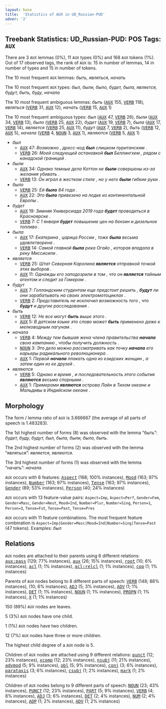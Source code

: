```yaml
---
layout: base
title:  'Statistics of AUX in UD_Russian-PUD'
udver: '2'
---
```


## Treebank Statistics: UD_Russian-PUD: POS Tags: `AUX`

There are 3 `AUX` lemmas (0%), 11 `AUX` types (0%) and 168 `AUX` tokens (1%).
Out of 17 observed tags, the rank of `AUX` is: 15 in number of lemmas, 14 in number of types and 15 in number of tokens.

The 10 most frequent `AUX` lemmas: <em>быть, являться, начать</em>

The 10 most frequent `AUX` types:  <em>был, были, было, будет, была, является, будут, быть, буду, начала</em>

The 10 most frequent ambiguous lemmas: <em>быть</em> (<tt><a href="ru_pud-pos-AUX.html">AUX</a></tt> 155, <tt><a href="ru_pud-pos-VERB.html">VERB</a></tt> 118), <em>являться</em> (<tt><a href="ru_pud-pos-VERB.html">VERB</a></tt> 31, <tt><a href="ru_pud-pos-AUX.html">AUX</a></tt> 12), <em>начать</em> (<tt><a href="ru_pud-pos-VERB.html">VERB</a></tt> 15, <tt><a href="ru_pud-pos-AUX.html">AUX</a></tt> 1)

The 10 most frequent ambiguous types:  <em>был</em> (<tt><a href="ru_pud-pos-AUX.html">AUX</a></tt> 47, <tt><a href="ru_pud-pos-VERB.html">VERB</a></tt> 26), <em>были</em> (<tt><a href="ru_pud-pos-AUX.html">AUX</a></tt> 34, <tt><a href="ru_pud-pos-VERB.html">VERB</a></tt> 13), <em>было</em> (<tt><a href="ru_pud-pos-VERB.html">VERB</a></tt> 25, <tt><a href="ru_pud-pos-AUX.html">AUX</a></tt> 22), <em>будет</em> (<tt><a href="ru_pud-pos-AUX.html">AUX</a></tt> 19, <tt><a href="ru_pud-pos-VERB.html">VERB</a></tt> 7), <em>была</em> (<tt><a href="ru_pud-pos-AUX.html">AUX</a></tt> 17, <tt><a href="ru_pud-pos-VERB.html">VERB</a></tt> 14), <em>является</em> (<tt><a href="ru_pud-pos-VERB.html">VERB</a></tt> 25, <tt><a href="ru_pud-pos-AUX.html">AUX</a></tt> 11), <em>будут</em> (<tt><a href="ru_pud-pos-AUX.html">AUX</a></tt> 7, <tt><a href="ru_pud-pos-VERB.html">VERB</a></tt> 2), <em>быть</em> (<tt><a href="ru_pud-pos-VERB.html">VERB</a></tt> 12, <tt><a href="ru_pud-pos-AUX.html">AUX</a></tt> 5), <em>начала</em> (<tt><a href="ru_pud-pos-VERB.html">VERB</a></tt> 4, <tt><a href="ru_pud-pos-NOUN.html">NOUN</a></tt> 3, <tt><a href="ru_pud-pos-AUX.html">AUX</a></tt> 1), <em>являются</em> (<tt><a href="ru_pud-pos-VERB.html">VERB</a></tt> 5, <tt><a href="ru_pud-pos-AUX.html">AUX</a></tt> 1)


* <em>был</em>
  * <tt><a href="ru_pud-pos-AUX.html">AUX</a></tt> 47: <em>Возможно , дресс-код <b>был</b> слишком пуританским .</em>
  * <tt><a href="ru_pud-pos-VERB.html">VERB</a></tt> 26: <em>Моей следующей остановкой <b>был</b> Беллингхем , рядом с канадской границей .</em>
* <em>были</em>
  * <tt><a href="ru_pud-pos-AUX.html">AUX</a></tt> 34: <em>Однако темные дела Коттон не <b>были</b> совершены из-за желания убивать .</em>
  * <tt><a href="ru_pud-pos-VERB.html">VERB</a></tt> 13: <em>Он играл в жестком стиле , но у него <b>были</b> гибкие руки .</em>
* <em>было</em>
  * <tt><a href="ru_pud-pos-VERB.html">VERB</a></tt> 25: <em>Ей <b>было</b> 84 года .</em>
  * <tt><a href="ru_pud-pos-AUX.html">AUX</a></tt> 22: <em>Это <b>было</b> привезено на лодке из континентальной Европы .</em>
* <em>будет</em>
  * <tt><a href="ru_pud-pos-AUX.html">AUX</a></tt> 19: <em>Зимняя Универсиада 2019 года <b>будет</b> проводиться в Красноярске .</em>
  * <tt><a href="ru_pud-pos-VERB.html">VERB</a></tt> 7: <em>С 1 января <b>будет</b> повышение цен на бензин и дизельное топливо .</em>
* <em>была</em>
  * <tt><a href="ru_pud-pos-AUX.html">AUX</a></tt> 17: <em>Екатерина , царица России , тоже <b>была</b> весьма удовлетворена .</em>
  * <tt><a href="ru_pud-pos-VERB.html">VERB</a></tt> 14: <em>Самой главной <b>была</b> река Огайо , которая впадала в реку Миссисипи .</em>
* <em>является</em>
  * <tt><a href="ru_pud-pos-VERB.html">VERB</a></tt> 25: <em>Штат Северная Каролина <b>является</b> отправной точкой этих выборов .</em>
  * <tt><a href="ru_pud-pos-AUX.html">AUX</a></tt> 11: <em>Однажды его заподозрили в том , что он <b>является</b> тайным агентом и следит за Гомером .</em>
* <em>будут</em>
  * <tt><a href="ru_pud-pos-AUX.html">AUX</a></tt> 7: <em>Голландским студентам еще предстоит решить , <b>будут</b> ли они зарабатывать на своих электромотоциклах .</em>
  * <tt><a href="ru_pud-pos-VERB.html">VERB</a></tt> 2: <em>Представитель не исключил возможность того , что <b>будут</b> и другие расследования .</em>
* <em>быть</em>
  * <tt><a href="ru_pud-pos-VERB.html">VERB</a></tt> 12: <em>Не все могут <b>быть</b> выше этого .</em>
  * <tt><a href="ru_pud-pos-AUX.html">AUX</a></tt> 5: <em>В датском языке это слово может <b>быть</b> применено даже к мелководным лагунам .</em>
* <em>начала</em>
  * <tt><a href="ru_pud-pos-VERB.html">VERB</a></tt> 4: <em>Между тем бывшая жена члена правительства <b>начала</b> свою кампанию , чтобы получить должность .</em>
  * <tt><a href="ru_pud-pos-NOUN.html">NOUN</a></tt> 3: <em>Это дело можно рассматривать как точку <b>начала</b> его карьеры радикального революционера .</em>
  * <tt><a href="ru_pud-pos-AUX.html">AUX</a></tt> 1: <em>Первой <b>начала</b> плакать одна из езидских женщин , а затем один из ее друзей .</em>
* <em>являются</em>
  * <tt><a href="ru_pud-pos-VERB.html">VERB</a></tt> 5: <em>Однако и время , и последовательность этого события <b>являются</b> весьма спорными .</em>
  * <tt><a href="ru_pud-pos-AUX.html">AUX</a></tt> 1: <em>Примерами <b>являются</b> острова Лайн в Тихом океане и Мальдивы в Индийском океане .</em>

## Morphology

The form / lemma ratio of `AUX` is 3.666667 (the average of all parts of speech is 1.483283).

The 1st highest number of forms (8) was observed with the lemma “быть”: <em>будет, буду, будут, был, была, были, было, быть</em>.

The 2nd highest number of forms (2) was observed with the lemma “являться”: <em>является, являются</em>.

The 3rd highest number of forms (1) was observed with the lemma “начать”: <em>начала</em>.

`AUX` occurs with 6 features: <tt><a href="ru_pud-feat-Aspect.html">Aspect</a></tt> (168; 100% instances), <tt><a href="ru_pud-feat-Mood.html">Mood</a></tt> (163; 97% instances), <tt><a href="ru_pud-feat-Number.html">Number</a></tt> (163; 97% instances), <tt><a href="ru_pud-feat-Tense.html">Tense</a></tt> (163; 97% instances), <tt><a href="ru_pud-feat-Gender.html">Gender</a></tt> (89; 53% instances), <tt><a href="ru_pud-feat-Person.html">Person</a></tt> (40; 24% instances)

`AUX` occurs with 13 feature-value pairs: `Aspect=Imp`, `Aspect=Perf`, `Gender=Fem`, `Gender=Masc`, `Gender=Neut`, `Mood=Ind`, `Number=Plur`, `Number=Sing`, `Person=1`, `Person=3`, `Tense=Fut`, `Tense=Past`, `Tense=Pres`

`AUX` occurs with 11 feature combinations.
The most frequent feature combination is `Aspect=Imp|Gender=Masc|Mood=Ind|Number=Sing|Tense=Past` (47 tokens).
Examples: <em>был</em>


## Relations

`AUX` nodes are attached to their parents using 6 different relations: <tt><a href="ru_pud-dep-aux-pass.html">aux:pass</a></tt> (129; 77% instances), <tt><a href="ru_pud-dep-aux.html">aux</a></tt> (26; 15% instances), <tt><a href="ru_pud-dep-root.html">root</a></tt> (10; 6% instances), <tt><a href="ru_pud-dep-acl.html">acl</a></tt> (1; 1% instances), <tt><a href="ru_pud-dep-acl-relcl.html">acl:relcl</a></tt> (1; 1% instances), <tt><a href="ru_pud-dep-cop.html">cop</a></tt> (1; 1% instances)

Parents of `AUX` nodes belong to 8 different parts of speech: <tt><a href="ru_pud-pos-VERB.html">VERB</a></tt> (148; 88% instances),  (10; 6% instances), <tt><a href="ru_pud-pos-ADJ.html">ADJ</a></tt> (5; 3% instances), <tt><a href="ru_pud-pos-ADV.html">ADV</a></tt> (1; 1% instances), <tt><a href="ru_pud-pos-DET.html">DET</a></tt> (1; 1% instances), <tt><a href="ru_pud-pos-NOUN.html">NOUN</a></tt> (1; 1% instances), <tt><a href="ru_pud-pos-PROPN.html">PROPN</a></tt> (1; 1% instances), <tt><a href="ru_pud-pos-X.html">X</a></tt> (1; 1% instances)

150 (89%) `AUX` nodes are leaves.

5 (3%) `AUX` nodes have one child.

1 (1%) `AUX` nodes have two children.

12 (7%) `AUX` nodes have three or more children.

The highest child degree of a `AUX` node is 5.

Children of `AUX` nodes are attached using 9 different relations: <tt><a href="ru_pud-dep-punct.html">punct</a></tt> (12; 23% instances), <tt><a href="ru_pud-dep-xcomp.html">xcomp</a></tt> (12; 23% instances), <tt><a href="ru_pud-dep-nsubj.html">nsubj</a></tt> (11; 21% instances), <tt><a href="ru_pud-dep-advmod.html">advmod</a></tt> (5; 9% instances), <tt><a href="ru_pud-dep-obl.html">obl</a></tt> (5; 9% instances), <tt><a href="ru_pud-dep-conj.html">conj</a></tt> (3; 6% instances), <tt><a href="ru_pud-dep-parataxis.html">parataxis</a></tt> (3; 6% instances), <tt><a href="ru_pud-dep-csubj.html">csubj</a></tt> (1; 2% instances), <tt><a href="ru_pud-dep-mark.html">mark</a></tt> (1; 2% instances)

Children of `AUX` nodes belong to 9 different parts of speech: <tt><a href="ru_pud-pos-NOUN.html">NOUN</a></tt> (23; 43% instances), <tt><a href="ru_pud-pos-PUNCT.html">PUNCT</a></tt> (12; 23% instances), <tt><a href="ru_pud-pos-PART.html">PART</a></tt> (5; 9% instances), <tt><a href="ru_pud-pos-VERB.html">VERB</a></tt> (4; 8% instances), <tt><a href="ru_pud-pos-ADJ.html">ADJ</a></tt> (3; 6% instances), <tt><a href="ru_pud-pos-DET.html">DET</a></tt> (2; 4% instances), <tt><a href="ru_pud-pos-NUM.html">NUM</a></tt> (2; 4% instances), <tt><a href="ru_pud-pos-ADP.html">ADP</a></tt> (1; 2% instances), <tt><a href="ru_pud-pos-ADV.html">ADV</a></tt> (1; 2% instances)


